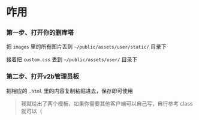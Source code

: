 # 咋用

### 第一步、打开你的删库塔

把 `images` 里的所有图片丢到 `~/public/assets/user/static/` 目录下

接着把 `custom.css` 丢到 `~/public/assets/user/` 目录下


### 第二步、打开v2b管理员板

把相应的 `.html` 里的内容复制粘贴进去，保存即可使用

> 我就给出了两个模板，如果你需要其他客户端可以自己写，自行参考 class 就可以（